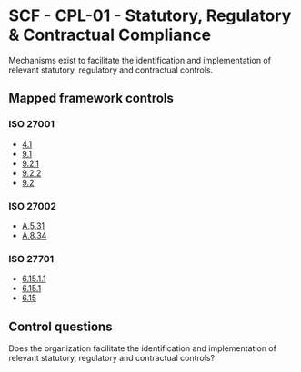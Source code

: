 # SCF - CPL-01 - Statutory, Regulatory & Contractual Compliance
Mechanisms exist to facilitate the identification and implementation of relevant statutory, regulatory and contractual controls.
## Mapped framework controls
### ISO 27001
- [4.1](../iso27001/4.md#41)
- [9.1](../iso27001/9.md#91)
- [9.2.1](../iso27001/9.md#921)
- [9.2.2](../iso27001/9.md#922)
- [9.2](../iso27001/9.md#92)
  
### ISO 27002
- [A.5.31](../iso27002/a-5.md#a531)
- [A.8.34](../iso27002/a-8.md#a834)
  
### ISO 27701
- [6.15.1.1](../iso27701/61511.md)
- [6.15.1](../iso27701/6151.md)
- [6.15](../iso27701/615.md)
  
## Control questions
Does the organization facilitate the identification and implementation of relevant statutory, regulatory and contractual controls?
  